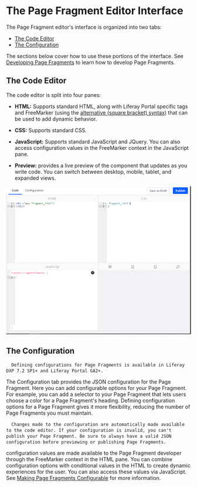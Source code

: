# The Page Fragment Editor Interface

The Page Fragment editor's interface is organized into two tabs:

* [The Code Editor](#the-code-editor)
* [The Configuration](#the-configuration)

The sections below cover how to use these portions of the interface. See [Developing Page Fragments](../../developer-guide/developing-page-fragments/developing-fragments-intro.md) to learn how to develop Page Fragments.

## The Code Editor

The code editor is split into four panes:

* **HTML:** Supports standard HTML, along with Liferay Portal specific tags and FreeMarker (using the [alternative (square bracket) syntax](https://freemarker.apache.org/docs/dgui_misc_alternativesyntax.html)) that can be used to add dynamic behavior.

* **CSS:** Supports standard CSS.

* **JavaScript:** Supports standard JavaScript and JQuery. You can also access configuration values in the FreeMarker context in the JavaScript pane.

* **Preview:** provides a live preview of the component that updates as you write code. You can switch between desktop, mobile, tablet, and expanded views.

![The Fragments editor provides an environment for creating all the parts of a Fragment.](./the-page-fragments-editor/images/01.png)

## The Configuration

```note::
  Defining configurations for Page Fragments is available in Liferay DXP 7.2 SP1+ and Liferay Portal GA2+.
```

The Configuration tab provides the JSON configuration for the Page Fragment. Here you can add configurable options for your Page Fragment. For example, you can add a selector to your Page Fragment that lets users choose a color for a Page Fragment's heading. Defining configuration options for a Page Fragment gives it more flexibility, reducing the number of Page Fragments you must maintain.

```note::
  Changes made to the configuration are automatically made available to the code editor. If your configuration is invalid, you can't publish your Page Fragment. Be sure to always have a valid JSON configuration before previewing or publishing Page Fragments.
```

configuration values are made available to the Page Fragment developer through the FreeMarker context in the HTML pane. You can combine configuration options with conditional values in the HTML to create dynamic experiences for the user. You can also access these values via JavaScript. See [Making Page Fragments Configurable](../../developer-guide/developing-page-fragments/making-a-page-fragment-configurable.md) for more information.